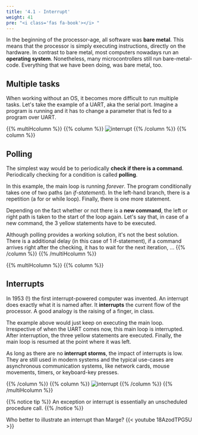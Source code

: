 ```yaml
---
title: '4.1 - Interrupt'
weight: 41
pre: "<i class='fas fa-book'></i> "
---
```



In the beginning of the processor-age, all software was **bare metal**. This means that the processor is simply executing instructions, directly on the hardware. In contrast to bare metal, most computers nowadays run an **operating system**. Nonetheless, many microcontrollers still run bare-metal-code. Everything that we have been doing, was bare metal, too.


## Multiple tasks

When working without an OS, it becomes more difficult to run multiple tasks. Let's take the example of a UART, aka the serial port. Imagine a program is running and it has to change a parameter that is fed to a program over UART.

{{% multiHcolumn %}}
{{% column %}}
![interrupt](/img/400/flow.png)
{{% /column %}}
{{% column %}}
## Polling

The simplest way would be to periodically **check if there is a command**. Periodically checking for a condition is called **polling**.

In this example, the main loop is running *forever*. The program conditionally takes one of two paths (an *if-statement*). In the left-hand branch, there is a repetition (a for or while loop). Finally, there is one more statement. 

Depending on the fact whether or not there is a **new command**, the left or right path is taken to the start of the loop again. Let's say that, in case of a new command, the 3 yellow statements have to be executed.

Although polling provides a working solution, it's not the best solution. There is a additional delay (in this case of 1 if-statement), if a command arrives right after the checking, it has to wait for the next iteration, ...
{{% /column %}}
{{% /multiHcolumn %}}

{{% multiHcolumn %}}
{{% column %}}
## Interrupts

In 1953 (!) the first interrupt-powered computer was invented. An interrupt does exactly what it is named after. It **interrupts** the current flow of the processor. A good analogy is the raising of a finger, in class.

The example above would just keep on executing the main loop. Irrespective of when the UART comes now, this main loop is interrupted. After interruption, the three yellow statements are executed. Finally, the main loop is resumed at the point where it was left.

As long as there are no **interrupt storms**, the impact of interrupts is low. They are still used in modern systems and the typical use-cases are asynchronous communication systems, like network cards, mouse movements, timers, or keyboard-key presses.

{{% /column %}}
{{% column %}}
![interrupt](/img/400/interrupt.png)
{{% /column %}}
{{% /multiHcolumn %}}


<!-- Different types for notices are: info (yellow), tip (green), warning (red), note (blue)-->
{{% notice tip %}}
An exception or interrupt is essentially an unscheduled procedure call.
{{% /notice %}}

Who better to illustrate an interrupt than Marge?
{{< youtube 18AzodTPG5U >}}
